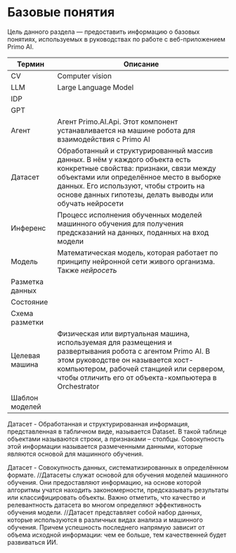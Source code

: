 # Базовые понятия

Цель данного раздела — предоставить информацию о базовых понятиях, используемых в руководствах по работе с веб-приложением Primo AI. 

| Термин                 | Описание                                                          | 
| ---------------------- | ----------------------------------------------------------------- |
| CV                     | Сomputer vision                               |
| LLM                    | Large Language Model                              |
| IDP                    |                                |
| GPT                    |                                |
| Агент                  | Агент Primo.AI.Api. Этот компонент устанавливается на машине робота для взаимодействия с Primo AI |
| Датасет                | Обработанный и структурированный массив данных. В нём у каждого объекта есть конкретные свойства: признаки, связи между объектами или определённое место в выборке данных. Его используют, чтобы строить на основе данных гипотезы, делать выводы или обучать нейросети |
| Инференс               | Процесс исполнения обученных моделей машинного обучения для получения предсказаний на данных, поданных на вход модели |
| Модель                 | Математическая модель, которая работает по принципу нейронной сети живого организма. Также *нейросеть*                               |
| Разметка данных        |                                |
| Состояние              |                                |
| Схема разметки         |                                |
| Целевая машина         | Физическая или виртуальная машина, используемая для размещения и развертывания робота c агентом Primo AI. В этом руководстве он называется хост-компьютером, рабочей станцией или сервером, чтобы отличить его от объекта-компьютера в Orchestrator |
| Шаблон моделей         |                                |



Датасет - Обработанная и структурированная информация, представленная в табличном виде, называется Dataset. В такой таблице объектами называются строки, а признаками – столбцы. Совокупность этой информации называется размеченными данными, которые являются основой для машинного обучения.

Датасет - Совокупность данных, систематизированных в определённом формате. //Датасеты служат основой для обучения моделей машинного обучения. Они предоставляют информацию, на основе которой алгоритмы учатся находить закономерности, предсказывать результаты или классифицировать объекты. Важно отметить, что качество и релевантность датасета во многом определяют эффективность обучения модели.
//Датасет представляет собой набор данных, которые используются в различных видах анализа и машинного обучения. Причем успешность последнего напрямую зависит от объема исходной информации: чем ее больше, тем качественней будет развиваться ИИ.
